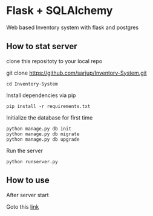 # Flask + SQLAlchemy
Web based Inventory system with flask and postgres

## How to stat server
clone this repositoty to your local repo


git clone https://github.com/sarjup/Inventory-System.git
```
cd Inventory-System
```


Install dependencies via pip

```
pip install -r requirements.txt 
```

Initialize the database for first time

```
python manage.py db init
python manage.py db migrate
python manage.py db upgrade
```

Run the server

```
python runserver.py
```

## How to use
After server start


Goto this [link](http://localhost:5000/)





